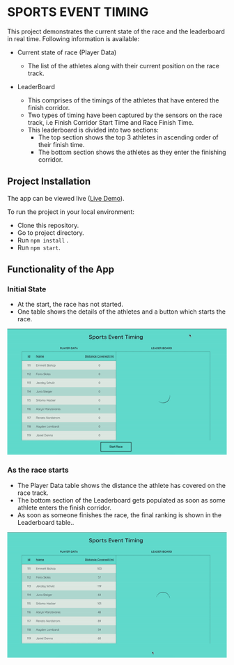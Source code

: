 # SPORTS EVENT TIMING

This project demonstrates the current state of the race and the leaderboard in real time.
Following information is available:

- Current state of race (Player Data)

  - The list of the athletes along with their current position on the race track.

- LeaderBoard
  - This comprises of the timings of the athletes that have entered the finish corridor.
  - Two types of timing have been captured by the sensors on the race track, i.e Finish Corridor Start Time and Race Finish Time.
  - This leaderboard is divided into two sections:
    - The top section shows the top 3 athletes in ascending order of their finish time.
    - The bottom section shows the athletes as they enter the finishing corridor.

## Project Installation

The app can be viewed live ([Live Demo](https://harshitbhat.github.io/Race-Timing/)).

To run the project in your local environment:

- Clone this repository.
- Go to project directory.
- Run `npm install` .
- Run `npm start`.

## Functionality of the App

### Initial State

- At the start, the race has not started.
- One table shows the details of the athletes and a button which starts the race.

![Initial](https://github.com/harshitbhat/Small-Projects/blob/master/screenshots/test/new/initial.gif)

### As the race starts

- The Player Data table shows the distance the athlete has covered on the race track.
- The bottom section of the Leaderboard gets populated as soon as some athlete enters the finish corridor.
- As soon as someone finishes the race, the final ranking is shown in the Leaderboard table..

![Race](https://github.com/harshitbhat/Small-Projects/blob/master/screenshots/test/new/race.gif)
